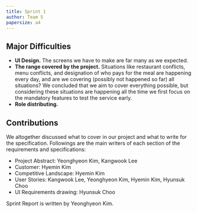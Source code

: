 ```yaml
---
title: Sprint 1
author: Team 5
papersize: a4
---
```


## Major Difficulties

* **UI Design.** The screens we have to make are far many as we expected.
* **The range covered by the project.** Situations like restaurant conflicts, menu conflicts, and designation of who pays for the meal are happening every day, and are we covering (possibly not happened so far) all situations? We concluded that we aim to cover everything possible, but considering these situations are happening all the time we first focus on the mandatory features to test the service early.
* **Role distributing.**

## Contributions

We altogether discussed what to cover in our project and what to write for the specification. Followings are the main writers of each section of the requirements and specifications:

* Project Abstract: Yeonghyeon Kim, Kangwook Lee
* Customer: Hyemin Kim
* Competitive Landscape: Hyemin Kim
* User Stories: Kangwook Lee, Yeonghyeon Kim, Hyemin Kim, Hyunsuk Choo
* UI Requirements drawing: Hyunsuk Choo

Sprint Report is written by Yeonghyeon Kim.
